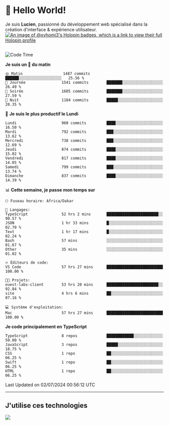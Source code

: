 # 👋 Hello World!

Je suis **Lucien**, passionné du développement web spécialisé dans la création d'interface & expérience utilisateur.
[![An image of @xyhomi3's Holopin badges, which is a link to view their full Holopin profile](https://holopin.me/xyhomi3)](https://holopin.io/@xyhomi3)

##

<!--START_SECTION:waka-->
![Code Time](http://img.shields.io/badge/Code%20Time-1%2C493%20hrs%207%20mins-blue)

**Je suis un 🐤 du matin** 

```text
🌞 Matin                  1487 commits        ██████░░░░░░░░░░░░░░░░░░░   25.56 % 
🌆 Journée                1541 commits        ███████░░░░░░░░░░░░░░░░░░   26.49 % 
🌃 Soirée                 1605 commits        ███████░░░░░░░░░░░░░░░░░░   27.59 % 
🌙 Nuit                   1184 commits        █████░░░░░░░░░░░░░░░░░░░░   20.35 % 
```
📅 **Je suis le plus productif le Lundi** 

```text
Lundi                    960 commits         ████░░░░░░░░░░░░░░░░░░░░░   16.50 % 
Mardi                    792 commits         ███░░░░░░░░░░░░░░░░░░░░░░   13.62 % 
Mercredi                 738 commits         ███░░░░░░░░░░░░░░░░░░░░░░   12.69 % 
Jeudi                    874 commits         ████░░░░░░░░░░░░░░░░░░░░░   15.02 % 
Vendredi                 817 commits         ████░░░░░░░░░░░░░░░░░░░░░   14.05 % 
Samedi                   799 commits         ███░░░░░░░░░░░░░░░░░░░░░░   13.74 % 
Dimanche                 837 commits         ████░░░░░░░░░░░░░░░░░░░░░   14.39 % 
```


📊 **Cette semaine, je passe mon temps sur** 

```text
🕑︎ Fuseau horaire: Africa/Dakar

💬 Langages: 
TypeScript               52 hrs 2 mins       ███████████████████████░░   90.57 % 
JSON                     1 hr 33 mins        █░░░░░░░░░░░░░░░░░░░░░░░░   02.70 % 
Text                     1 hr 17 mins        █░░░░░░░░░░░░░░░░░░░░░░░░   02.24 % 
Bash                     57 mins             ░░░░░░░░░░░░░░░░░░░░░░░░░   01.67 % 
Other                    35 mins             ░░░░░░░░░░░░░░░░░░░░░░░░░   01.02 % 

🔥 Éditeurs de code: 
VS Code                  57 hrs 27 mins      █████████████████████████   100.00 % 

🐱‍💻 Projets: 
ouest-labs-client        53 hrs 20 mins      ███████████████████████░░   92.84 % 
site                     4 hrs 6 mins        ██░░░░░░░░░░░░░░░░░░░░░░░   07.16 % 

💻 Système d'exploitation: 
Mac                      57 hrs 27 mins      █████████████████████████   100.00 % 
```

**Je code principalement en TypeScript** 

```text
TypeScript               8 repos             ████████████░░░░░░░░░░░░░   50.00 % 
JavaScript               3 repos             █████░░░░░░░░░░░░░░░░░░░░   18.75 % 
CSS                      1 repo              ██░░░░░░░░░░░░░░░░░░░░░░░   06.25 % 
Swift                    1 repo              ██░░░░░░░░░░░░░░░░░░░░░░░   06.25 % 
HTML                     1 repo              ██░░░░░░░░░░░░░░░░░░░░░░░   06.25 % 
```




 Last Updated on 02/07/2024 00:56:12 UTC
<!--END_SECTION:waka-->
---

## J'utilise ces technologies

<p align="left">
  <a href="https://skillicons.dev">
    <img src="https://skillicons.dev/icons?i=ts,js,md,scss,tailwind,react,docker,express,astro,vite,nextjs,vercel,figma,ableton" />
  </a>
</p>

